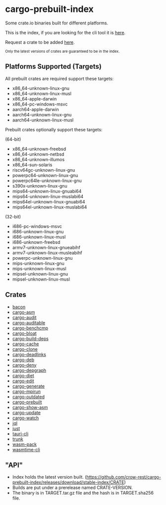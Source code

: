 # cargo-prebuilt-index

Some crate.io binaries built for different platforms.

This is the index, if you are looking for the cli tool it is [here](https://github.com/crow-rest/cargo-prebuilt).

Request a crate to be added [here](https://github.com/crow-rest/cargo-prebuilt-index/issues/new?assignees=&labels=add-crate%2C+under-consideration&template=request-crate.md&title=).

<sub>Only the latest versions of crates are guaranteed to be in the index.</sub>

## Platforms Supported (Targets)

All prebuilt crates are required support these targets:
- x86_64-unknown-linux-gnu
- x86_64-unknown-linux-musl
- x86_64-apple-darwin
- x86_64-pc-windows-msvc
- aarch64-apple-darwin
- aarch64-unknown-linux-gnu
- aarch64-unknown-linux-musl

Prebuilt crates optionally support these targets:

(64-bit)
- x86_64-unknown-freebsd
- x86_64-unknown-netbsd
- x86_64-unknown-illumos
- x86_64-sun-solaris
- riscv64gc-unknown-linux-gnu
- powerpc64-unknown-linux-gnu
- powerpc64le-unknown-linux-gnu
- s390x-unknown-linux-gnu
- mips64-unknown-linux-gnuabi64
- mips64-unknown-linux-muslabi64
- mips64el-unknown-linux-gnuabi64
- mips64el-unknown-linux-muslabi64

(32-bit)
- i686-pc-windows-msvc
- i686-unknown-linux-gnu
- i686-unknown-linux-musl
- i686-unknown-freebsd
- armv7-unknown-linux-gnueabihf
- armv7-unknown-linux-musleabihf
- powerpc-unknown-linux-gnu
- mips-unknown-linux-gnu
- mips-unknown-linux-musl
- mipsel-unknown-linux-gnu
- mipsel-unknown-linux-musl

## Crates

- [bacon](https://github.com/Canop/bacon)
- [cargo-asm](https://github.com/gnzlbg/cargo-asm)
- [cargo-audit](https://github.com/rustsec/rustsec/tree/main/cargo-audit)
- [cargo-auditable](https://github.com/rust-secure-code/cargo-auditable)
- [cargo-benchcmp](https://github.com/BurntSushi/cargo-benchcmp)
- [cargo-bloat](https://github.com/RazrFalcon/cargo-bloat)
- [cargo-build-deps](https://github.com/nacardin/cargo-build-deps)
- [cargo-cache](https://github.com/matthiaskrgr/cargo-cache)
- [cargo-clone](https://github.com/JanLikar/cargo-clone)
- [cargo-deadlinks](https://github.com/deadlinks/cargo-deadlinks)
- [cargo-deb](https://github.com/kornelski/cargo-deb)
- [cargo-deny](https://github.com/EmbarkStudios/cargo-deny)
- [cargo-depgraph](https://git.sr.ht/~jplatte/cargo-depgraph)
- [cargo-diet](https://github.com/the-lean-crate/cargo-diet)
- [cargo-edit](https://github.com/killercup/cargo-edit)
- [cargo-generate](https://github.com/cargo-generate/cargo-generate)
- [cargo-mpirun](https://github.com/AndrewGaspar/cargo-mpirun)
- [cargo-outdated](https://github.com/kbknapp/cargo-outdated)
- [cargo-prebuilt](https://github.com/crow-rest/cargo-prebuilt)
- [cargo-show-asm](https://github.com/pacak/cargo-show-asm)
- [cargo-update](https://github.com/nabijaczleweli/cargo-update)
- [cargo-watch](https://github.com/watchexec/cargo-watch)
- [jql](https://github.com/yamafaktory/jql)
- [just](https://github.com/casey/just)
- [tauri-cli](https://github.com/tauri-apps/tauri)
- [trunk](https://github.com/thedodd/trunk)
- [wasm-pack](https://github.com/rustwasm/wasm-pack)
- [wasmtime-cli](https://github.com/bytecodealliance/wasmtime)

## "API"

- Index holds the latest version built. (https://github.com/crow-rest/cargo-prebuilt-index/releases/download/stable-index/CRATE)
- Builds are put under a prerelease named CRATE-VERSION.
- The binary is in TARGET.tar.gz file and the hash is in TARGET.sha256 file.
